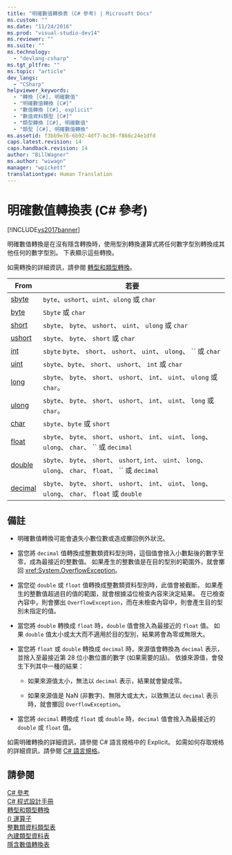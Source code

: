 ```yaml
---
title: "明確數值轉換表 (C# 參考) | Microsoft Docs"
ms.custom: ""
ms.date: "11/24/2016"
ms.prod: "visual-studio-dev14"
ms.reviewer: ""
ms.suite: ""
ms.technology: 
  - "devlang-csharp"
ms.tgt_pltfrm: ""
ms.topic: "article"
dev_langs: 
  - "CSharp"
helpviewer_keywords: 
  - "轉換 [C#], 明確數值"
  - "明確數值轉換 [C#]"
  - "數值轉換 [C#], explicit"
  - "數值資料類型 [C#]"
  - "類型轉換 [C#], 明確數值"
  - "類型 [C#], 明確數值轉換"
ms.assetid: f3bb9e76-6b92-4df7-bc36-f866c24e1dfd
caps.latest.revision: 14
caps.handback.revision: 14
author: "BillWagner"
ms.author: "wiwagn"
manager: "wpickett"
translationtype: Human Translation
---
```

# 明確數值轉換表 (C# 參考)
[!INCLUDE[vs2017banner](../../../csharp/includes/vs2017banner.md)]

明確數值轉換是在沒有隱含轉換時，使用型別轉換運算式將任何數字型別轉換成其他任何的數字型別。  下表顯示這些轉換。  
  
 如需轉換的詳細資訊，請參閱 [轉型和類型轉換](../../../csharp/programming-guide/types/casting-and-type-conversions.md)。  
  
|From|若要|  
|----------|--------|  
|[sbyte](../../../csharp/language-reference/keywords/sbyte.md)|`byte`、`ushort`、`uint`、`ulong` 或 `char`|  
|[byte](../../../csharp/language-reference/keywords/byte.md)|`Sbyte` 或 `char`|  
|[short](../../../csharp/language-reference/keywords/short.md)|`sbyte`、 `byte`、 `ushort`、 `uint`、 `ulong` 或  `char`|  
|[ushort](../../../csharp/language-reference/keywords/ushort.md)|`sbyte`、 `byte`、 `short` 或  `char`|  
|[int](../../../csharp/language-reference/keywords/int.md)|`sbyte`  `byte`、 `short`、 `ushort`、 `uint`、 `ulong`、 ``  或  `char`|  
|[uint](../../../csharp/language-reference/keywords/uint.md)|`sbyte`、`byte`、 `short`、 `ushort`、 `int` 或  `char`|  
|[long](../../../csharp/language-reference/keywords/long.md)|`sbyte`、 `byte`、 `short`、 `ushort`、 `int`、 `uint`、 `ulong` 或  `char`。|  
|[ulong](../../../csharp/language-reference/keywords/ulong.md)|`sbyte`、 `byte`、 `short`、 `ushort`、 `int`、 `uint`、 `long` 或  `char`。|  
|[char](../../../csharp/language-reference/keywords/char.md)|`sbyte`、`byte` 或  `short`|  
|[float](../../../csharp/language-reference/keywords/float.md)|`sbyte`、 `byte`、 `short`、 `ushort`、 `int`、 `uint`、 `long`、 `ulong`、 `char`、 ``  或  `decimal`|  
|[double](../../../csharp/language-reference/keywords/double.md)|`sbyte`、 `byte`、 `short`、 `ushort`, `int`、 `uint`、 `long`、 `ulong`、 `char`、 `float`、 ``  或 `decimal`|  
|[decimal](../../../csharp/language-reference/keywords/decimal.md)|`sbyte`、 `byte`、 `short`、 `ushort`、 `int`、 `uint`、 `long`、 `ulong`、 `char`、 `float` 或  `double`|  
  
## 備註  
  
-   明確數值轉換可能會遺失小數位數或造成擲回例外狀況。  
  
-   當您將 `decimal` 值轉換成整數類資料型別時，這個值會捨入小數點後的數字至零，成為最接近的整數值。  如果產生的整數值是在目的型別的範圍外，就會擲回 <xref:System.OverflowException>。  
  
-   當您從 `double` 或 `float` 值轉換成整數類資料型別時，此值會被截斷。  如果產生的整數值超過目的值的範圍，就會根據溢位檢查內容來決定結果。  在已檢查內容中，則會擲出 `OverflowException`，而在未檢查內容中，則會產生目的型別未指定的值。  
  
-   當您將 `double` 轉換成 `float` 時，`double` 值會捨入為最接近的 `float` 值。  如果 `double` 值太小或太大而不適用於目的型別，結果將會為零或無限大。  
  
-   當您將 `float` 或 `double` 轉換成 `decimal` 時，來源值會轉換為 `decimal` 表示，並捨入至最接近第 28 位小數位置的數字 \(如果需要的話\)。  依據來源值，會發生下列其中一種的結果：  
  
    -   如果來源值太小，無法以 `decimal` 表示，結果就會變成零。  
  
    -   如果來源值是 NaN \(非數字\)、無限大或太大，以致無法以 `decimal` 表示時，就會擲回 `OverflowException`。  
  
-   當您將 `decimal` 轉換成 `float` 或 `double` 時，`decimal` 值會捨入為最接近的 `double` 或 `float` 值。  
  
 如需明確轉換的詳細資訊，請參閱 C\# 語言規格中的 Explicit。  如需如何存取規格的詳細資訊，請參閱 [C\# 語言規格](../../../csharp/language-reference/language-specification.md)。  
  
## 請參閱  
 [C\# 參考](../../../csharp/language-reference/index.md)   
 [C\# 程式設計手冊](../../../csharp/programming-guide/index.md)   
 [轉型和類型轉換](../../../csharp/programming-guide/types/casting-and-type-conversions.md)   
 [\(\) 運算子](../../../csharp/language-reference/operators/invocation-operator.md)   
 [整數類資料類型表](../../../csharp/language-reference/keywords/integral-types-table.md)   
 [內建類型資料表](../../../csharp/language-reference/keywords/built-in-types-table.md)   
 [隱含數值轉換表](../../../csharp/language-reference/keywords/implicit-numeric-conversions-table.md)